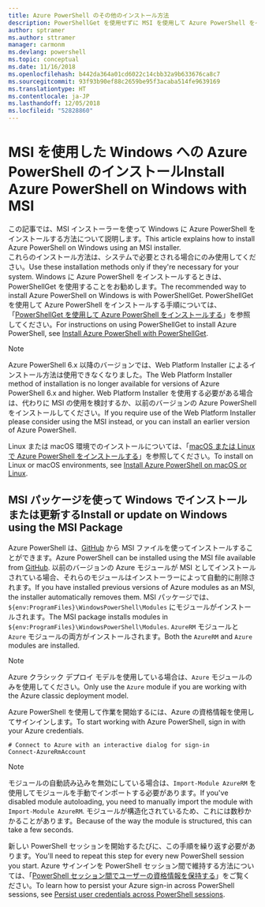 ```yaml
---
title: Azure PowerShell のその他のインストール方法
description: PowerShellGet を使用せずに MSI を使用して Azure PowerShell をインストールする方法
author: sptramer
ms.author: sttramer
manager: carmonm
ms.devlang: powershell
ms.topic: conceptual
ms.date: 11/16/2018
ms.openlocfilehash: b442da364a01cd6022c14cbb32a9b633676ca8c7
ms.sourcegitcommit: 93f93b90ef88c2659be95f3acaba514fe9639169
ms.translationtype: HT
ms.contentlocale: ja-JP
ms.lasthandoff: 12/05/2018
ms.locfileid: "52828860"
---
```

# <a name="install-azure-powershell-on-windows-with-msi"></a><span data-ttu-id="38e6f-103">MSI を使用した Windows への Azure PowerShell のインストール</span><span class="sxs-lookup"><span data-stu-id="38e6f-103">Install Azure PowerShell on Windows with MSI</span></span>

<span data-ttu-id="38e6f-104">この記事では、MSI インストーラーを使って Windows に Azure PowerShell をインストールする方法について説明します。</span><span class="sxs-lookup"><span data-stu-id="38e6f-104">This article explains how to install Azure PowerShell on Windows using an MSI installer.</span></span>  
<span data-ttu-id="38e6f-105">これらのインストール方法は、システムで必要とされる場合にのみ使用してください。</span><span class="sxs-lookup"><span data-stu-id="38e6f-105">Use these installation methods only if they're necessary for your system.</span></span> <span data-ttu-id="38e6f-106">Windows に Azure PowerShell をインストールするときは、PowerShellGet を使用することをお勧めします。</span><span class="sxs-lookup"><span data-stu-id="38e6f-106">The recommended way to install Azure PowerShell on Windows is with PowerShellGet.</span></span> <span data-ttu-id="38e6f-107">PowerShellGet を使用して Azure PowerShell をインストールする手順については、「[PowerShellGet を使用して Azure PowerShell をインストールする](install-azurerm-ps.md)」を参照してください。</span><span class="sxs-lookup"><span data-stu-id="38e6f-107">For instructions on using PowerShellGet to install Azure PowerShell, see [Install Azure PowerShell with PowerShellGet](install-azurerm-ps.md).</span></span>

> [!NOTE]
> <span data-ttu-id="38e6f-108">Azure PowerShell 6.x 以降のバージョンでは、Web Platform Installer によるインストール方法は使用できなくなりました。</span><span class="sxs-lookup"><span data-stu-id="38e6f-108">The Web Platform Installer method of installation is no longer available for versions of Azure PowerShell 6.x and higher.</span></span> <span data-ttu-id="38e6f-109">Web Platform Installer を使用する必要がある場合は、代わりに MSI の使用を検討するか、以前のバージョンの Azure PowerShell をインストールしてください。</span><span class="sxs-lookup"><span data-stu-id="38e6f-109">If you require use of the Web Platform Installer please consider using the MSI instead, or you can install an earlier version of Azure PowerShell.</span></span>

<span data-ttu-id="38e6f-110">Linux または macOS 環境でのインストールについては、「[macOS または Linux で Azure PowerShell をインストールする](install-azurermps-maclinux.md)」を参照してください。</span><span class="sxs-lookup"><span data-stu-id="38e6f-110">To install on Linux or macOS environments, see [Install Azure PowerShell on macOS or Linux](install-azurermps-maclinux.md).</span></span>

## <a name="install-or-update-on-windows-using-the-msi-package"></a><span data-ttu-id="38e6f-111">MSI パッケージを使って Windows でインストールまたは更新する</span><span class="sxs-lookup"><span data-stu-id="38e6f-111">Install or update on Windows using the MSI Package</span></span>

<span data-ttu-id="38e6f-112">Azure PowerShell は、[GitHub](https://github.com/Azure/azure-powershell/releases/latest) から MSI ファイルを使ってインストールすることができます。</span><span class="sxs-lookup"><span data-stu-id="38e6f-112">Azure PowerShell can be installed using the MSI file available from [GitHub](https://github.com/Azure/azure-powershell/releases/latest).</span></span> <span data-ttu-id="38e6f-113">以前のバージョンの Azure モジュールが MSI としてインストールされている場合、それらのモジュールはインストーラーによって自動的に削除されます。</span><span class="sxs-lookup"><span data-stu-id="38e6f-113">If you have installed previous versions of Azure modules as an MSI, the installer automatically removes them.</span></span> <span data-ttu-id="38e6f-114">MSI パッケージでは、`${env:ProgramFiles}\WindowsPowerShell\Modules` にモジュールがインストールされます。</span><span class="sxs-lookup"><span data-stu-id="38e6f-114">The MSI package installs modules in `${env:ProgramFiles}\WindowsPowerShell\Modules`.</span></span> <span data-ttu-id="38e6f-115">`AzureRM` モジュールと `Azure` モジュールの両方がインストールされます。</span><span class="sxs-lookup"><span data-stu-id="38e6f-115">Both the `AzureRM` and `Azure` modules are installed.</span></span>

> [!NOTE]
> <span data-ttu-id="38e6f-116">Azure クラシック デプロイ モデルを使用している場合は、`Azure` モジュールのみを使用してください。</span><span class="sxs-lookup"><span data-stu-id="38e6f-116">Only use the `Azure` module if you are working with the Azure classic deployment model.</span></span>

<span data-ttu-id="38e6f-117">Azure PowerShell を使用して作業を開始するには、Azure の資格情報を使用してサインインします。</span><span class="sxs-lookup"><span data-stu-id="38e6f-117">To start working with Azure PowerShell, sign in with your Azure credentials.</span></span>

```powershell-interactive
# Connect to Azure with an interactive dialog for sign-in
Connect-AzureRmAccount
```

> [!NOTE]
>
> <span data-ttu-id="38e6f-118">モジュールの自動読み込みを無効にしている場合は、`Import-Module AzureRM` を使用してモジュールを手動でインポートする必要があります。</span><span class="sxs-lookup"><span data-stu-id="38e6f-118">If you've disabled module autoloading, you need to manually import the module with `Import-Module AzureRM`.</span></span> <span data-ttu-id="38e6f-119">モジュールが構造化されているため、これには数秒かかることがあります。</span><span class="sxs-lookup"><span data-stu-id="38e6f-119">Because of the way the module is structured, this can take a few seconds.</span></span>

<span data-ttu-id="38e6f-120">新しい PowerShell セッションを開始するたびに、この手順を繰り返す必要があります。</span><span class="sxs-lookup"><span data-stu-id="38e6f-120">You'll need to repeat this step for every new PowerShell session you start.</span></span> <span data-ttu-id="38e6f-121">Azure サインインを PowerShell セッション間で維持する方法については、「[PowerShell セッション間でユーザーの資格情報を保持する](context-persistence.md)」をご覧ください。</span><span class="sxs-lookup"><span data-stu-id="38e6f-121">To learn how to persist your Azure sign-in across PowerShell sessions, see [Persist user credentials across PowerShell sessions](context-persistence.md).</span></span>
